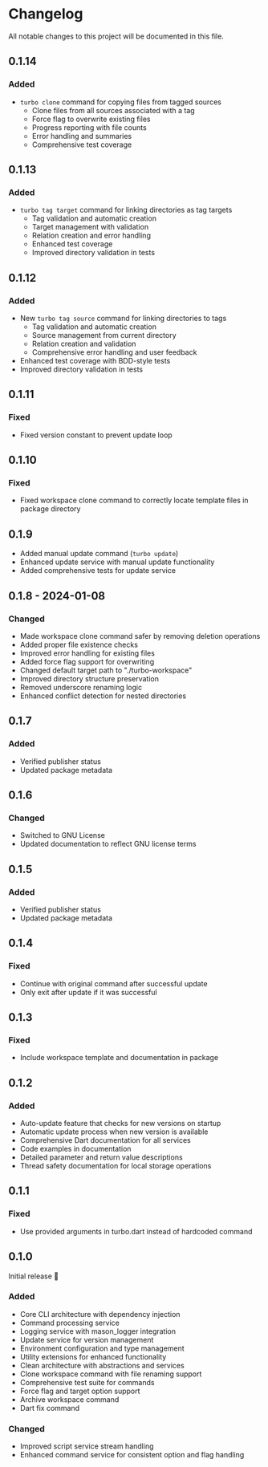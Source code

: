# Changelog

All notable changes to this project will be documented in this file.

## 0.1.14

### Added
- `turbo clone` command for copying files from tagged sources
  - Clone files from all sources associated with a tag
  - Force flag to overwrite existing files
  - Progress reporting with file counts
  - Error handling and summaries
  - Comprehensive test coverage

## 0.1.13

### Added
- `turbo tag target` command for linking directories as tag targets
  - Tag validation and automatic creation
  - Target management with validation
  - Relation creation and error handling
  - Enhanced test coverage
  - Improved directory validation in tests

## 0.1.12

### Added
- New `turbo tag source` command for linking directories to tags
  - Tag validation and automatic creation
  - Source management from current directory
  - Relation creation and validation
  - Comprehensive error handling and user feedback
- Enhanced test coverage with BDD-style tests
- Improved directory validation in tests

## 0.1.11

### Fixed
- Fixed version constant to prevent update loop

## 0.1.10

### Fixed
- Fixed workspace clone command to correctly locate template files in package directory

## 0.1.9

- Added manual update command (`turbo update`)
- Enhanced update service with manual update functionality
- Added comprehensive tests for update service

## 0.1.8 - 2024-01-08

### Changed
- Made workspace clone command safer by removing deletion operations
- Added proper file existence checks
- Improved error handling for existing files
- Added force flag support for overwriting
- Changed default target path to "./turbo-workspace"
- Improved directory structure preservation
- Removed underscore renaming logic
- Enhanced conflict detection for nested directories

## 0.1.7

### Added
- Verified publisher status
- Updated package metadata

## 0.1.6

### Changed
- Switched to GNU License
- Updated documentation to reflect GNU license terms

## 0.1.5

### Added
- Verified publisher status
- Updated package metadata

## 0.1.4

### Fixed
- Continue with original command after successful update
- Only exit after update if it was successful

## 0.1.3

### Fixed
- Include workspace template and documentation in package

## 0.1.2

### Added
- Auto-update feature that checks for new versions on startup
- Automatic update process when new version is available
- Comprehensive Dart documentation for all services
- Code examples in documentation
- Detailed parameter and return value descriptions
- Thread safety documentation for local storage operations

## 0.1.1

### Fixed
- Use provided arguments in turbo.dart instead of hardcoded command

## 0.1.0

Initial release 🎉

### Added
- Core CLI architecture with dependency injection
- Command processing service
- Logging service with mason_logger integration
- Update service for version management
- Environment configuration and type management
- Utility extensions for enhanced functionality
- Clean architecture with abstractions and services
- Clone workspace command with file renaming support
- Comprehensive test suite for commands
- Force flag and target option support
- Archive workspace command
- Dart fix command

### Changed
- Improved script service stream handling
- Enhanced command service for consistent option and flag handling
